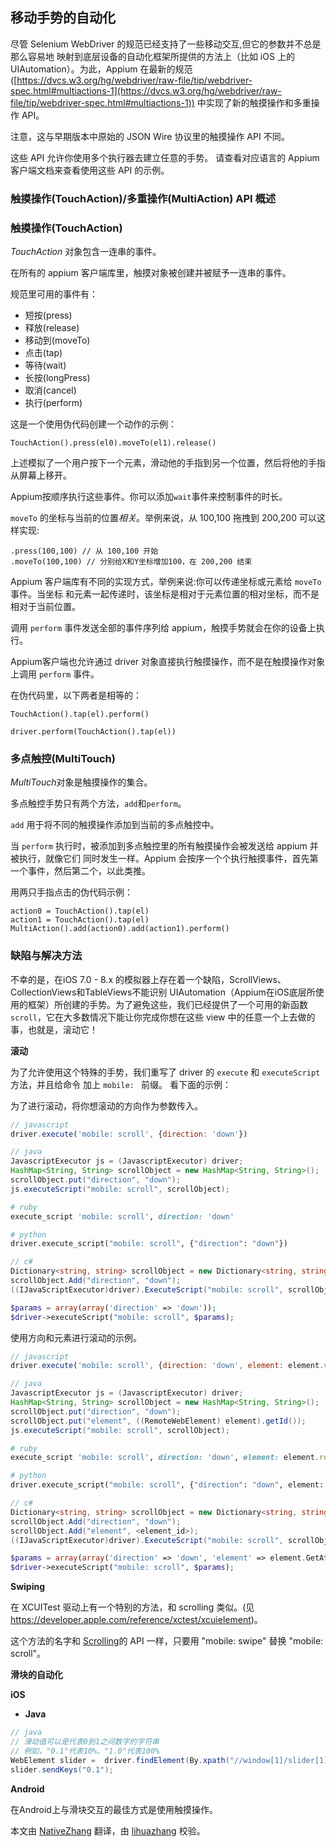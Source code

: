 ## 移动手势的自动化

尽管 Selenium WebDriver 的规范已经支持了一些移动交互,但它的参数并不总是那么容易地
映射到底层设备的自动化框架所提供的方法上（比如 iOS 上的 UIAutomation）。为此，Appium 在最新的规范([https://dvcs.w3.org/hg/webdriver/raw-file/tip/webdriver-spec.html#multiactions-1](https://dvcs.w3.org/hg/webdriver/raw-file/tip/webdriver-spec.html#multiactions-1))
中实现了新的触摸操作和多重操作 API。

注意，这与早期版本中原始的 JSON Wire 协议里的触摸操作 API 不同。

这些 API 允许你使用多个执行器去建立任意的手势。
请查看对应语言的 Appium 客户端文档来查看使用这些 API 的示例。

### 触摸操作(TouchAction)/多重操作(MultiAction) API 概述

### 触摸操作(TouchAction)

*TouchAction* 对象包含一连串的事件。

在所有的 appium 客户端库里，触摸对象被创建并被赋予一连串的事件。

规范里可用的事件有：
 * 短按(press)
 * 释放(release)
 * 移动到(moveTo)
 * 点击(tap)
 * 等待(wait)
 * 长按(longPress)
 * 取消(cancel)
 * 执行(perform)

这是一个使用伪代码创建一个动作的示例：

```center
TouchAction().press(el0).moveTo(el1).release()
```

上述模拟了一个用户按下一个元素，滑动他的手指到另一个位置，然后将他的手指从屏幕上移开。

Appium按顺序执行这些事件。你可以添加`wait`事件来控制事件的时长。

`moveTo` 的坐标与当前的位置*相关*。举例来说，从 100,100 拖拽到 200,200 可以这样实现:
```
.press(100,100) // 从 100,100 开始
.moveTo(100,100) // 分别给X和Y坐标增加100，在 200,200 结束

```

Appium 客户端库有不同的实现方式，举例来说:你可以传递坐标或元素给 `moveTo` 事件。当坐标
 和元素一起传递时，该坐标是相对于元素位置的相对坐标，而不是相对于当前位置。

调用 `perform` 事件发送全部的事件序列给 appium，触摸手势就会在你的设备上执行。

Appium客户端也允许通过 driver 对象直接执行触摸操作，而不是在触摸操作对象上调用 `perform`
事件。

在伪代码里，以下两者是相等的：

```center
TouchAction().tap(el).perform()

driver.perform(TouchAction().tap(el))
```

### 多点触控(MultiTouch)

*MultiTouch*对象是触摸操作的集合。

多点触控手势只有两个方法，`add`和`perform`。

`add` 用于将不同的触摸操作添加到当前的多点触控中。

当 `perform` 执行时，被添加到多点触控里的所有触摸操作会被发送给 appium 并被执行，就像它们
同时发生一样。Appium 会按序一个个执行触摸事件，首先第一个事件，然后第二个，以此类推。

用两只手指点击的伪代码示例：

```center
action0 = TouchAction().tap(el)
action1 = TouchAction().tap(el)
MultiAction().add(action0).add(action1).perform()
```

### 缺陷与解决方法

不幸的是，在iOS 7.0 - 8.x 的模拟器上存在着一个缺陷，ScrollViews、CollectionViews和TableViews不能识别 UIAutomation（Appium在iOS底层所使用的框架）所创建的手势。为了避免这些，我们已经提供了一个可用的新函数 `scroll`，它在大多数情况下能让你完成你想在这些 view 中的任意一个上去做的事，也就是，滚动它！


**滚动**


为了允许使用这个特殊的手势，我们重写了 driver 的 `execute` 和 `executeScript` 方法，并且给命令
加上 `mobile: ` 前缀。
看下面的示例：

为了进行滚动，将你想滚动的方向作为参数传入。


```javascript
// javascript
driver.execute('mobile: scroll', {direction: 'down'})
```

```java
// java
JavascriptExecutor js = (JavascriptExecutor) driver;
HashMap<String, String> scrollObject = new HashMap<String, String>();
scrollObject.put("direction", "down");
js.executeScript("mobile: scroll", scrollObject);
```

```ruby
# ruby
execute_script 'mobile: scroll', direction: 'down'
```

```python
# python
driver.execute_script("mobile: scroll", {"direction": "down"})
```

```csharp
// c#
Dictionary<string, string> scrollObject = new Dictionary<string, string>();
scrollObject.Add("direction", "down");
((IJavaScriptExecutor)driver).ExecuteScript("mobile: scroll", scrollObject));
```

```php
$params = array(array('direction' => 'down'));
$driver->executeScript("mobile: scroll", $params);
```

使用方向和元素进行滚动的示例。

```javascript
// javascript
driver.execute('mobile: scroll', {direction: 'down', element: element.value.ELEMENT});
```

```java
// java
JavascriptExecutor js = (JavascriptExecutor) driver;
HashMap<String, String> scrollObject = new HashMap<String, String>();
scrollObject.put("direction", "down");
scrollObject.put("element", ((RemoteWebElement) element).getId());
js.executeScript("mobile: scroll", scrollObject);
```

```ruby
# ruby
execute_script 'mobile: scroll', direction: 'down', element: element.ref
```

```python
# python
driver.execute_script("mobile: scroll", {"direction": "down", element: element.getAttribute("id")})
```

```csharp
// c#
Dictionary<string, string> scrollObject = new Dictionary<string, string>();
scrollObject.Add("direction", "down");
scrollObject.Add("element", <element_id>);
((IJavaScriptExecutor)driver).ExecuteScript("mobile: scroll", scrollObject));
```

```php
$params = array(array('direction' => 'down', 'element' => element.GetAttribute("id")));
$driver->executeScript("mobile: scroll", $params);
```

**Swiping**

在 XCUITest 驱动上有一个特别的方法，和 scrolling 类似。(见 
https://developer.apple.com/reference/xctest/xcuielement)。

这个方法的名字和 [Scrolling](#scrolling)的 API 一样，只要用 "mobile: swipe" 替换 "mobile: scroll"。

**滑块的自动化**


**iOS**

 * **Java**

```java
// java
// 滑动值可以是代表0到1之间数字的字符串
// 例如，"0.1"代表10%，"1.0"代表100%
WebElement slider =  driver.findElement(By.xpath("//window[1]/slider[1]"));
slider.sendKeys("0.1");
```

**Android**

在Android上与滑块交互的最佳方式是使用触摸操作。

本文由 [NativeZhang](https://github.com/NativeZhang) 翻译，由 [lihuazhang](https://github.com/lihuazhang) 校验。